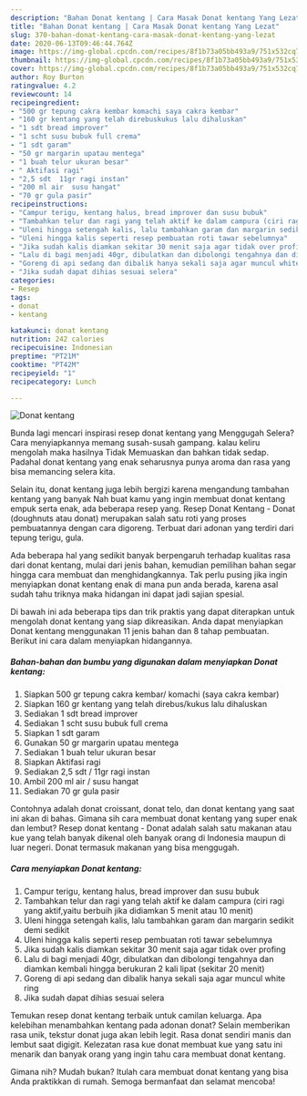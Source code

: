 ```yaml
---
description: "Bahan Donat kentang | Cara Masak Donat kentang Yang Lezat"
title: "Bahan Donat kentang | Cara Masak Donat kentang Yang Lezat"
slug: 370-bahan-donat-kentang-cara-masak-donat-kentang-yang-lezat
date: 2020-06-13T09:46:44.764Z
image: https://img-global.cpcdn.com/recipes/8f1b73a05bb493a9/751x532cq70/donat-kentang-foto-resep-utama.jpg
thumbnail: https://img-global.cpcdn.com/recipes/8f1b73a05bb493a9/751x532cq70/donat-kentang-foto-resep-utama.jpg
cover: https://img-global.cpcdn.com/recipes/8f1b73a05bb493a9/751x532cq70/donat-kentang-foto-resep-utama.jpg
author: Roy Burton
ratingvalue: 4.2
reviewcount: 14
recipeingredient:
- "500 gr tepung cakra kembar komachi saya cakra kembar"
- "160 gr kentang yang telah direbuskukus lalu dihaluskan"
- "1 sdt bread improver"
- "1 scht susu bubuk full crema"
- "1 sdt garam"
- "50 gr margarin upatau mentega"
- "1 buah telur ukuran besar"
- " Aktifasi ragi"
- "2,5 sdt  11gr ragi instan"
- "200 ml air  susu hangat"
- "70 gr gula pasir"
recipeinstructions:
- "Campur terigu, kentang halus, bread improver dan susu bubuk"
- "Tambahkan telur dan ragi yang telah aktif ke dalam campura (ciri ragi yang aktif,yaitu berbuih jika didiamkan 5 menit atau 10 menit)"
- "Uleni hingga setengah kalis, lalu tambahkan garam dan margarin sedikit demi sedikit"
- "Uleni hingga kalis seperti resep pembuatan roti tawar sebelumnya"
- "Jika sudah kalis diamkan sekitar 30 menit saja agar tidak over profing"
- "Lalu di bagi menjadi 40gr, dibulatkan dan dibolongi tengahnya dan diamkan kembali hingga berukuran 2 kali lipat (sekitar 20 menit)"
- "Goreng di api sedang dan dibalik hanya sekali saja agar muncul white ring"
- "Jika sudah dapat dihias sesuai selera"
categories:
- Resep
tags:
- donat
- kentang

katakunci: donat kentang 
nutrition: 242 calories
recipecuisine: Indonesian
preptime: "PT21M"
cooktime: "PT42M"
recipeyield: "1"
recipecategory: Lunch

---
```



![Donat kentang](https://img-global.cpcdn.com/recipes/8f1b73a05bb493a9/751x532cq70/donat-kentang-foto-resep-utama.jpg)

Bunda lagi mencari inspirasi resep donat kentang yang Menggugah Selera? Cara menyiapkannya memang susah-susah gampang. kalau keliru mengolah maka hasilnya Tidak Memuaskan dan bahkan tidak sedap. Padahal donat kentang yang enak seharusnya punya aroma dan rasa yang bisa memancing selera kita.

Selain itu, donat kentang juga lebih bergizi karena mengandung tambahan kentang yang banyak Nah buat kamu yang ingin membuat donat kentang empuk serta enak, ada beberapa resep yang. Resep Donat Kentang - Donat (doughnuts atau donat) merupakan salah satu roti yang proses pembuatannya dengan cara digoreng. Terbuat dari adonan yang terdiri dari tepung terigu, gula.

Ada beberapa hal yang sedikit banyak berpengaruh terhadap kualitas rasa dari donat kentang, mulai dari jenis bahan, kemudian pemilihan bahan segar hingga cara membuat dan menghidangkannya. Tak perlu pusing jika ingin menyiapkan donat kentang enak di mana pun anda berada, karena asal sudah tahu triknya maka hidangan ini dapat jadi sajian spesial.


Di bawah ini ada beberapa tips dan trik praktis yang dapat diterapkan untuk mengolah donat kentang yang siap dikreasikan. Anda dapat menyiapkan Donat kentang menggunakan 11 jenis bahan dan 8 tahap pembuatan. Berikut ini cara dalam menyiapkan hidangannya.

<!--inarticleads1-->

##### Bahan-bahan dan bumbu yang digunakan dalam menyiapkan Donat kentang:

1. Siapkan 500 gr tepung cakra kembar/ komachi (saya cakra kembar)
1. Siapkan 160 gr kentang yang telah direbus/kukus lalu dihaluskan
1. Sediakan 1 sdt bread improver
1. Sediakan 1 scht susu bubuk full crema
1. Siapkan 1 sdt garam
1. Gunakan 50 gr margarin upatau mentega
1. Sediakan 1 buah telur ukuran besar
1. Siapkan  Aktifasi ragi
1. Sediakan 2,5 sdt / 11gr ragi instan
1. Ambil 200 ml air / susu hangat
1. Sediakan 70 gr gula pasir


Contohnya adalah donat croissant, donat telo, dan donat kentang yang saat ini akan di bahas. Gimana sih cara membuat donat kentang yang super enak dan lembut? Resep donat kentang - Donat adalah salah satu makanan atau kue yang telah banyak dikenal oleh banyak orang di Indonesia maupun di luar negeri. Donat termasuk makanan yang bisa menggugah. 

<!--inarticleads2-->

##### Cara menyiapkan Donat kentang:

1. Campur terigu, kentang halus, bread improver dan susu bubuk
1. Tambahkan telur dan ragi yang telah aktif ke dalam campura (ciri ragi yang aktif,yaitu berbuih jika didiamkan 5 menit atau 10 menit)
1. Uleni hingga setengah kalis, lalu tambahkan garam dan margarin sedikit demi sedikit
1. Uleni hingga kalis seperti resep pembuatan roti tawar sebelumnya
1. Jika sudah kalis diamkan sekitar 30 menit saja agar tidak over profing
1. Lalu di bagi menjadi 40gr, dibulatkan dan dibolongi tengahnya dan diamkan kembali hingga berukuran 2 kali lipat (sekitar 20 menit)
1. Goreng di api sedang dan dibalik hanya sekali saja agar muncul white ring
1. Jika sudah dapat dihias sesuai selera


Temukan resep donat kentang terbaik untuk camilan keluarga. Apa kelebihan menambahkan kentang pada adonan donat? Selain memberikan rasa unik, tekstur donat juga akan lebih legit. Rasa donat sendiri manis dan lembut saat digigit. Kelezatan rasa kue donat membuat kue yang satu ini menarik dan banyak orang yang ingin tahu cara membuat donat kentang. 

Gimana nih? Mudah bukan? Itulah cara membuat donat kentang yang bisa Anda praktikkan di rumah. Semoga bermanfaat dan selamat mencoba!
